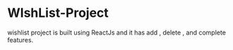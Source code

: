 # WIshList-Project
wishlist project is built using ReactJs and it has add , delete , and complete features.
